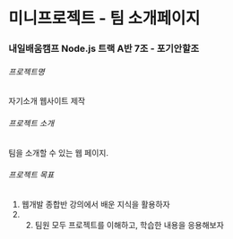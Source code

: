 # 미니프로젝트 - 팀 소개페이지
### 내일배움캠프 Node.js 트랙 A반 7조 - 포기안할조

###### 프로젝트명
자기소개 웹사이트 제작

###### 프로젝트 소개
팀을 소개할 수 있는 웹 페이지.

###### 프로젝트 목표
1. 웹개발 종합반 강의에서 배운 지식을 활용하자
2. 2. 팀원 모두 프로젝트를 이해하고, 학습한 내용을 응용해보자
